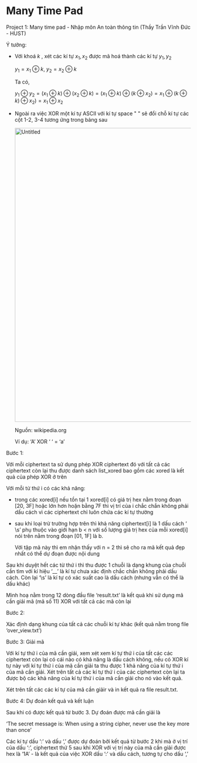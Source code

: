 # Many Time Pad
Project 1: Many time pad - Nhập môn An toàn thông tin (Thầy Trần Vĩnh Đức - HUST)

Ý tưởng:

- Với khoá $k$ , xét các kí tự $x_1, x_2$ được mã hoá thành các kí tự $y_1, y_2$
    
    $y_1 = x_1\oplus k,\ y_2 = x_2\oplus k$
    
    Ta có, 
    
    $y_1\oplus y_2= (x_1\oplus k)\oplus (x_2\oplus k) = (x_1\oplus k)\oplus (k\oplus x_2) = x_1\oplus (k\oplus k)\oplus x_2) =x_1 \oplus x_2$
    
- Ngoài ra việc XOR một kí tự ASCII với kí tự space " " sẽ đổi chỗ kí tự các cột 1-2, 3-4 tương ứng trong bảng sau
    
    <img width="800" alt="Untitled" src="https://github.com/NgoCanhPP/many-time-pad/assets/88614136/dd554659-1733-41bc-a55a-a9bf74f67df6">

    
    Nguồn: wikipedia.org
    
    Ví dụ: ‘A’ XOR ‘ ‘ = ‘a’
    

Bước 1:

Với mỗi ciphertext ta sử dụng phép XOR ciphertext đó với tất cả các ciphertext còn lại thu được danh sách list_xored bao gồm các xored là kết quả của phép XOR ở trên

Với mỗi từ thứ i có các khả năng:

- trong các xored[i] nếu tồn tại 1 xored[i] có giá trị hex nằm trong đoạn [20, 3F] hoặc lớn hơn hoặn bằng 7F thì vị trí của i chắc chắn không phải dấu cách vì các ciphertext chỉ luôn chứa các kí tự thường
- sau khi loại trừ trường hợp trên thì khả năng ciphertext[i] là 1 dấu cách ‘ \s’ phụ thuộc vào giới hạn b < n với số lượng giá trị hex của mỗi xored[i] nói trên nằm trong đoạn [01, 1F] là b.
    
    Với tập mã này thì em nhận thấy với n = 2 thì sẽ cho ra mã kết quả đẹp nhất có thể dự đoạn được nội dung
    

Sau khi duyệt hết các từ thứ i thì thu được 1 chuỗi là dạng khung của chuỗi cần tìm với kí hiệu ‘__’ là kí tự chưa xác định chắc chắn không phải dấu cách. Còn lại ‘\s’ là kí tự có xác suất cao là dấu cách (nhưng vẫn có thể là dấu khác)

Minh hoạ nằm trong 12 dòng đầu file ‘result.txt’ là kết quả khi sử dụng mã cần giải mã (mã số 11) XOR với tất cả các mã còn lại

Bước 2:

Xác định dạng khung của tất cả các chuỗi kí tự khác (kết quả nằm trong file ‘over_view.txt’)

Bước 3: Giải mã

Với kí tự thứ i của mã cần giải, xem xét xem kí tự thứ i của tất các các ciphertext còn lại có cái nào có khả năng là dấu cách không, nếu có XOR kí tự này với kí tự thứ i của mã cần giải ta thu được 1 khả năng của kí tự thứ i của mã cần giải. Xét trên tất cả các kí tự thứ i của các ciphertext còn lại ta được bộ các khả năng của kí tự thứ i của mã cần giải cho nó vào kết quả.

Xét trên tất các các kí tự của mã cần giảir và in kết quả ra file result.txt. 

Bước 4: Dự đoán kết quả và kết luận

Sau khi có được kết quả từ bước 3. Dự đoán được mã cần giải là

‘The secret message is: When using a string cipher, never use the key more than once’

Các kí tự dấu ‘:’ và dấu ‘,’ được dự đoán bởi kết quả từ bước 2 khi mà ở vị trí của dấu ‘:’, ciphertext thứ 5 sau khi XOR với vị trí này của mã cần giải được hex là ‘1A’ - là kết quả của việc XOR dấu ‘:’ và dấu cách, tương tự cho dấu ‘,’

